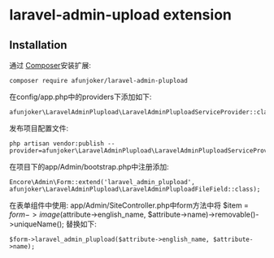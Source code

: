 laravel-admin-upload extension
======

## Installation

通过 [Composer](https://getcomposer.org/)安装扩展:

    composer require afunjoker/laravel-admin-plupload

在config/app.php中的providers下添加如下:

    afunjoker\LaravelAdminPlupload\LaravelAdminPluploadServiceProvider::class,

发布项目配置文件:

    php artisan vendor:publish --provider=afunjoker\LaravelAdminPlupload\LaravelAdminPluploadServiceProvider

在项目下的app/Admin/bootstrap.php中注册添加:

    Encore\Admin\Form::extend('laravel_admin_plupload', afunjoker\LaravelAdminPlupload\LaravelAdminPluploadFileField::class);

在表单组件中使用:
app/Admin/SiteController.php中form方法中将
$item = $form->image($attribute->english_name, $attribute->name)->removable()->uniqueName();
替换如下:
````
$form->laravel_admin_plupload($attribute->english_name, $attribute->name);
````